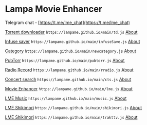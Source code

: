 # Lampa Movie Enhancer

Telegram chat - [https://t.me/lme_chat](https://t.me/lme_chat)

[Torrent downloader](https://lampame.github.io/main/torrentmanager.js) `https://lampame.github.io/main/td.js` [About](https://teletype.in/@lme/torrentmanager)

[Infuse saver](https://lampame.github.io/main/infuseSave.js) `https://lampame.github.io/main/infuseSave.js` [About](https://teletype.in/@lme/infusesave)

[Category](https://lampame.github.io/main/newcategory.js) `https://lampame.github.io/main/newcategory.js` [About](https://teletype.in/@lme/newcategory)

[PubTorr](https://lampame.github.io/main/pubtorr.js) `https://lampame.github.io/main/pubtorr.js` [About](https://teletype.in/@lme/pubtorr)

[Radio Record](https://lampame.github.io/main/rradio.js) `https://lampame.github.io/main/rradio.js` [About](https://teletype.in/@lme/re_radiorecord)

[Concert search](https://lampame.github.io/main/cts.js) `https://lampame.github.io/main/cts.js` [About](https://teletype.in/@lme/cts)

[Movie Enhancer](https://lampame.github.io/main/lme.js) `https://lampame.github.io/main/lme.js` [About](https://teletype.in/@lme/metweaks)

[LME Music](https://lampame.github.io/main/music.js) `https://lampame.github.io/main/music.js` [About](https://teletype.in/@lme/music)

[LME Shikimori](https://lampame.github.io/main/shikimori.js) `https://lampame.github.io/main/shikimori.js` [About](https://teletype.in/@lme/shikimori)

[LME Shikimori](https://lampame.github.io/main/trakttv.js) `https://lampame.github.io/main/trakttv.js` [About](https://teletype.in/@lme/trakttv)
